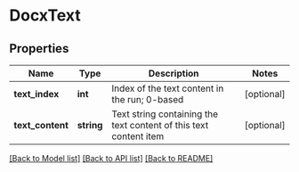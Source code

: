 # DocxText

## Properties
Name | Type | Description | Notes
------------ | ------------- | ------------- | -------------
**text_index** | **int** | Index of the text content in the run; 0-based | [optional] 
**text_content** | **string** | Text string containing the text content of this text content item | [optional] 

[[Back to Model list]](../README.md#documentation-for-models) [[Back to API list]](../README.md#documentation-for-api-endpoints) [[Back to README]](../README.md)


